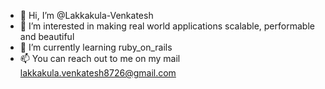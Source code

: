 - 👋 Hi, I’m @Lakkakula-Venkatesh
- 👀 I’m interested in making real world applications scalable, performable and beautiful
- 🌱 I’m currently learning ruby_on_rails
- 📫 You can reach out to me on my mail lakkakula.venkatesh8726@gmail.com

<!---
Lakkakula-Venkatesh/Lakkakula-Venkatesh is a ✨ special ✨ repository because its `README.md` (this file) appears on your GitHub profile.
You can click the Preview link to take a look at your changes.
--->
